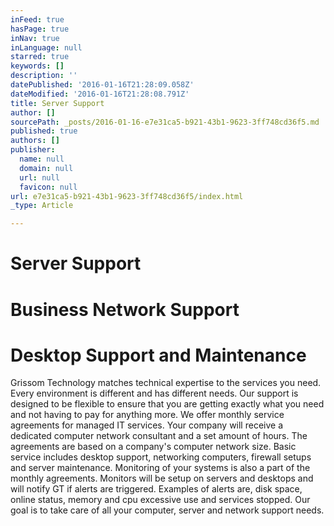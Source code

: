 ```yaml
---
inFeed: true
hasPage: true
inNav: true
inLanguage: null
starred: true
keywords: []
description: ''
datePublished: '2016-01-16T21:28:09.058Z'
dateModified: '2016-01-16T21:28:08.791Z'
title: Server Support
author: []
sourcePath: _posts/2016-01-16-e7e31ca5-b921-43b1-9623-3ff748cd36f5.md
published: true
authors: []
publisher:
  name: null
  domain: null
  url: null
  favicon: null
url: e7e31ca5-b921-43b1-9623-3ff748cd36f5/index.html
_type: Article

---
```

# Server Support

# Business Network Support

# Desktop Support and Maintenance

Grissom Technology matches technical expertise to the services you need. Every environment is different and has different needs. Our support is designed to be flexible to ensure that you are getting exactly what you need and not having to pay for anything more.
We offer monthly service agreements for managed IT services. Your company will receive a dedicated computer network consultant and a set amount of hours. The agreements are based on a company's computer network size.
Basic service includes desktop support, networking computers, firewall setups and server maintenance.
Monitoring of your systems is also a part of the monthly agreements. Monitors will be setup on servers and desktops and will notify GT if alerts are triggered. Examples of alerts are, disk space, online status, memory and cpu excessive use and services stopped.
Our goal is to take care of all your computer, server and network support needs.
